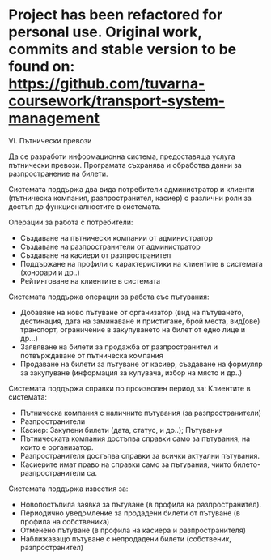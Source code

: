 Project has been refactored for personal use. Original work, commits and stable version to be found on: https://github.com/tuvarna-coursework/transport-system-management
===========================================================================================================

VI. Пътнически превози

Да се разработи информационна система, предоставяща услуга пътнически превози. Програмата съхранява и обработва данни за разпространение на билети.

Системата поддържа два вида потребители администратор и клиенти (пътническа компания, разпространител, касиер) с различни роли за достъп до функционалностите в системата.

Операции за работа с потребители:
- Създаване на пътнически компании от администратор
- Създаване на разпространители от администратор
- Създаване на касиери от разпространител
- Поддържане на профили с характеристики на клиентите в системата (хонорари и др..)
- Рейтинговане на клиентите в системата

Системата поддържа операции за работа със пътувания:

- Добавяне на ново пътуване от организатор (вид на пътуването, дестинация, дата на заминаване и пристигане, брой места, вид(ове) транспорт, ограничение в закупуването на билет от едно лице и др...)
- Заявяване на билети за продажба от разпространител и потвърждаване от пътническа компания
- Продаване на билети за пътуване от касиер, създаване на формуляр за закупуване (информация за купувача, избор на място и др..)


Системата поддържа справки по произволен период за:
Клиентите в системата:
- Пътническа компания с наличните пътувания (за разпространители)
- Разпространители
- Касиер: Закупени билети (дата, статус, и др..); Пътувания
- Пътническата компания достъпва справки само за пътувания, на които е организатор.
- Разпространителя достъпва справки за всички актуални пътувания. 
- Касиерите имат право на справки само за пътувания, чиито билето-разпространители са.

Системата поддържа известия за:
- Новопостъпила заявка за пътуване (в профила на разпространител).
- Периодично уведомление за продадени билети от пътуване (в профила на собственика)
- Отменено пътуване (в профила на касиера и разпространителя)
- Наближаващо пътуване с непродадени билети (собственик, разпространител)
